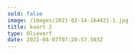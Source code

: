 ```yaml
---
sold: false
image: /images/2021-02-14-164421-1.jpg
title: kaart 2
type: Olieverf
date: 2022-04-07T07:28:57.503Z
---
```

